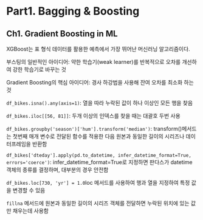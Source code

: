 # Part1. Bagging & Boosting

## Ch1. Gradient Boosting in ML

XGBoost는 표 형식 데이터를 활용한 예측에서 가장 뛰어난 머신러닝 알고리즘이다.

부스팅의 일반적인 아이디어: 약한 학습기(weak learner)를 반복적으로 오차를 개선하여 강한 학습기로 바꾸는 것

Gradient Boosting의 핵심 아이디어: 경사 하강법을 사용해 잔여 오차를 최소화 하는 것

`df_bikes.isna().any(axis=1)`: 열을 따라 누락된 값이 하나 이상인 모든 행을 찾음

`df_bikes.iloc[[56, 81]]`: 두개 이상의 인덱스를 찾을 때는 대괄호 두번 사용

`df_bikes.groupby('season')['hum'].transform('median')`: transform()메서드는 첫번째 매개 변수로 전달된 함수를 적용한 다음 원본과 동일한 길이의 시리즈나 데이터프레임을 반환함

`df_bikes['dteday'].apply(pd.to_datetime, infer_datetime_format=True, errors='coerce')`: infer_datetime_format=True로 지정하면 판다스가 datetime 객체의 종류를 결정하며, 대부분의 경우 안전함

`df_bikes.loc[730, 'yr'] = 1.0`loc 메서드를 사용하여 행과 열을 지정하여 특정 값을 변경할 수 있음

`fillna` 메서드에 원본과 동일한 길이의 시리즈 객체를 전달하면 누락된 위치에 있는 값만 채우는데 사용함